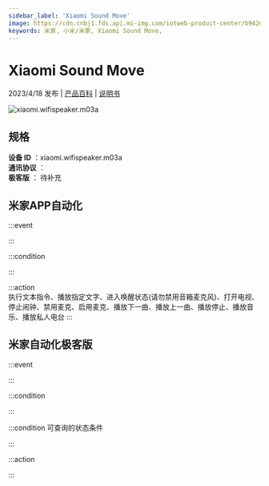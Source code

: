```yaml
---
sidebar_label: 'Xiaomi Sound Move'
image: https://cdn.cnbj1.fds.api.mi-img.com/iotweb-product-center/b942de0613f1c60e288a66660b052780_1673923512518.png?GalaxyAccessKeyId=AKVGLQWBOVIRQ3XLEW&Expires=9223372036854775807&Signature=bR7tFTCCXvpmNHPjhWM6MP7kK7U=
keywords: 米家, 小米/米家, Xiaomi Sound Move, 
---
```

# Xiaomi Sound Move

2023/4/18 发布 | [产品百科](https://home.mi.com/webapp/content/baike/product/index.html?model=xiaomi.wifispeaker.m03a/) | [说明书](https://home.mi.com/views/introduction.html?model=xiaomi.wifispeaker.m03a&region=cn)

![xiaomi.wifispeaker.m03a](https://cdn.cnbj1.fds.api.mi-img.com/iotweb-product-center/b942de0613f1c60e288a66660b052780_1673923512518.png?GalaxyAccessKeyId=AKVGLQWBOVIRQ3XLEW&Expires=9223372036854775807&Signature=bR7tFTCCXvpmNHPjhWM6MP7kK7U=)

## 规格  
> 
**设备 ID** ：xiaomi.wifispeaker.m03a  
**通讯协议** ：  
**极客版**  ： 待补充 


## 米家APP自动化  

:::event  

:::

:::condition  

:::

:::action   
执行文本指令、播放指定文字、进入唤醒状态(请勿禁用音箱麦克风)、打开电视、停止闹钟、禁用麦克、启用麦克、播放下一曲、播放上一曲、播放停止、播放音乐、播放私人电台
:::

## 米家自动化极客版  

:::event  

:::

:::condition  

:::

:::condition 可查询的状态条件  

:::

:::action  

:::

        
